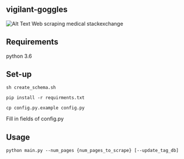 vigilant-goggles
------------------
![Alt Text](https://media.giphy.com/media/11Utgl7978APwQ/giphy.gif)
Web scraping medical stackexchange

## Requirements
python 3.6

## Set-up 
`sh create_schema.sh`

`pip install -r requirments.txt`

`cp config.py.example config.py`

Fill in fields of config.py 

## Usage

`python main.py --num_pages {num_pages_to_scrape} [--update_tag_db]`
#

